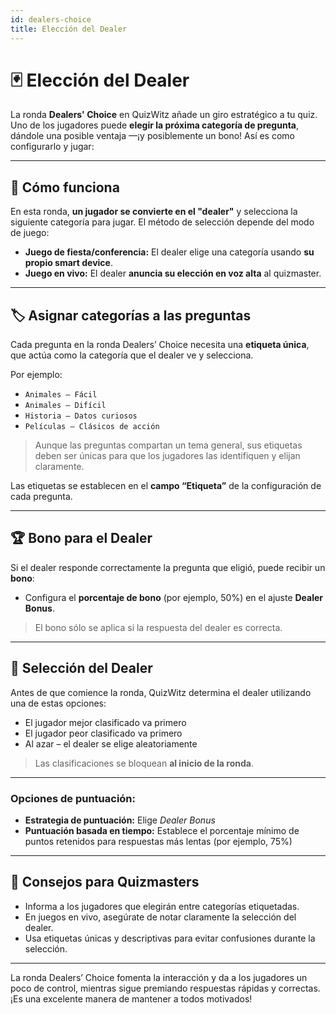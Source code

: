 ```yaml
---
id: dealers-choice
title: Elección del Dealer
---
```


# 🃏 Elección del Dealer

La ronda **Dealers' Choice** en QuizWitz añade un giro estratégico a tu quiz.
Uno de los jugadores puede **elegir la próxima categoría de pregunta**, dándole una posible ventaja —¡y posiblemente un bono! Así es como configurarlo y jugar:

---

## 🔧 Cómo funciona

En esta ronda, **un jugador se convierte en el "dealer"** y selecciona la siguiente categoría para jugar. El método de selección depende del modo de juego:

- **Juego de fiesta/conferencia:** El dealer elige una categoría usando **su propio smart device**.
- **Juego en vivo:** El dealer **anuncia su elección en voz alta** al quizmaster.

---

## 🏷️ Asignar categorías a las preguntas

Cada pregunta en la ronda Dealers’ Choice necesita una **etiqueta única**, que actúa como la categoría que el dealer ve y selecciona.

Por ejemplo:

- `Animales – Fácil`
- `Animales – Difícil`
- `Historia – Datos curiosos`
- `Películas – Clásicos de acción`

> Aunque las preguntas compartan un tema general, sus etiquetas deben ser únicas para que los jugadores las identifiquen y elijan claramente.

Las etiquetas se establecen en el **campo “Etiqueta”** de la configuración de cada pregunta.

---

## 🏆 Bono para el Dealer

Si el dealer responde correctamente la pregunta que eligió, puede recibir un **bono**:

- Configura el **porcentaje de bono** (por ejemplo, 50%) en el ajuste **Dealer Bonus**.

> El bono sólo se aplica si la respuesta del dealer es correcta.

---

## 👑 Selección del Dealer

Antes de que comience la ronda, QuizWitz determina el dealer utilizando una de estas opciones:

- El jugador mejor clasificado va primero
- El jugador peor clasificado va primero
- Al azar – el dealer se elige aleatoriamente

> Las clasificaciones se bloquean **al inicio de la ronda**.

---

### Opciones de puntuación:

- **Estrategia de puntuación:** Elige _Dealer Bonus_
- **Puntuación basada en tiempo:** Establece el porcentaje mínimo de puntos retenidos para respuestas más lentas (por ejemplo, 75%)

---

## 📝 Consejos para Quizmasters

- Informa a los jugadores que elegirán entre categorías etiquetadas.
- En juegos en vivo, asegúrate de notar claramente la selección del dealer.
- Usa etiquetas únicas y descriptivas para evitar confusiones durante la selección.

---

La ronda Dealers’ Choice fomenta la interacción y da a los jugadores un poco de control, mientras sigue premiando respuestas rápidas y correctas. ¡Es una excelente manera de mantener a todos motivados!

